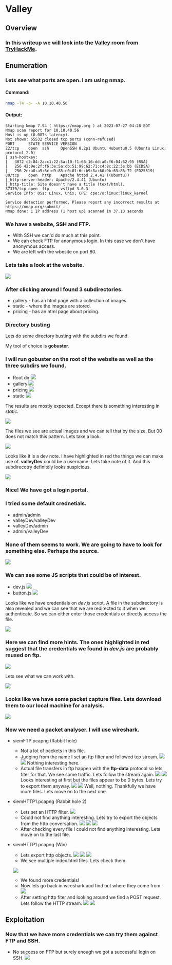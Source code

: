 # Valley

## Overview

### In this writeup we will look into the  [Valley](https://tryhackme.com/room/valleype) room from [TryHackMe](https://tryhackme.com/).

## Enumeration

### Lets see what ports are open. I am using nmap.

#### Command:

```bash
nmap -T4 -p- -A 10.10.40.56
```
#### Output:
```nmap
Starting Nmap 7.94 ( https://nmap.org ) at 2023-07-27 04:28 EDT
Nmap scan report for 10.10.40.56
Host is up (0.087s latency).
Not shown: 65532 closed tcp ports (conn-refused)
PORT      STATE SERVICE VERSION
22/tcp    open  ssh     OpenSSH 8.2p1 Ubuntu 4ubuntu0.5 (Ubuntu Linux; protocol 2.0)
| ssh-hostkey: 
|   3072 c2:84:2a:c1:22:5a:10:f1:66:16:dd:a0:f6:04:62:95 (RSA)
|   256 42:9e:2f:f6:3e:5a:db:51:99:62:71:c4:8c:22:3e:bb (ECDSA)
|_  256 2e:a0:a5:6c:d9:83:e0:01:6c:b9:8a:60:9b:63:86:72 (ED25519)
80/tcp    open  http    Apache httpd 2.4.41 ((Ubuntu))
|_http-server-header: Apache/2.4.41 (Ubuntu)
|_http-title: Site doesn't have a title (text/html).
37370/tcp open  ftp     vsftpd 3.0.3
Service Info: OSs: Linux, Unix; CPE: cpe:/o:linux:linux_kernel

Service detection performed. Please report any incorrect results at https://nmap.org/submit/ .
Nmap done: 1 IP address (1 host up) scanned in 37.10 seconds
```

### We have a website, SSH and FTP.
* With SSH we can'd do much at this point.
* We can check FTP for anonymous login. In this case we don't have anonymous access.
* We are left with the wbesite on port 80. 

### Lets take a look at the website.
![](img/1.png)

### After clicking around I found 3 subdirectories.
* gallery - has an html page with a collection of images.
* static - where the images are stored.
* pricing - has an html page about pricing.

### Directory busting
Lets do some directory busting with the subdirs we found.

My tool of choice is **gobuster**.

### I will run gobuster on the root of the website as well as the three subdirs we found.
* Root dir
![](img/2.png)
* gallery
![](img/3.png)
* pricing
![](img/4.png)
* static
![](img/5.png)

The results are mostly expected. Except there is something interesting in *static*.

![](img/6.png)

The files we see are actual images and we can tell that by the size. 
But 00 does not match this pattern. Lets take a look.

![](img/7.png)

Looks like it is a dev note. I have highlighted in red the things we can make use of. **valleyDev** could be a username. Lets take note of it. And this subdirecotry definitely looks suspicious.

![](img/8.png)

### Nice! We have got a login portal.

### I tried some default crednetials.
* admin/admin
* valleyDev/valleyDev
* valleyDev/admin
* admin/valleyDev

### None of them seems to work. We are going to have to look for something else. Perhaps the source.

![](img/9.png)

### We can see some JS scripts that could be of interest.
* dev.js 
![](img/10.png)
* button.js 
![](img/11.png)

Looks like we have credentials on *dev.js* script. A file in the subdirectory is also revealed and we can see that we are redirected to it when we authenticate. So we can either enter those credentials or directly access the file.

![](img/12.png)

### Here we can find more hints. The ones highlighted in red suggest that the credentials we found in *dev.js* are probably reused on ftp. 

![](img/13.png)

Lets see what we can work with.

![](img/14.png)

### Looks like we have some packet capture files. Lets download them to our local machine for analysis.

![](img/15.png)

### Now we need a packet analyser. I will use **wireshark**.
* siemFTP.pcapng (Rabbit hole)
    * Not a lot of packets in this file.
    * Judging from the name I set an ftp filter and followed tcp stream.
    ![](img/16.png)
    ![](img/17.png)
    Nothing interesting here.
    * Actual file transfers in ftp happen with the **ftp-data** protocol so lets fiter for that. We see some traffic. Lets follow the stream again.
    ![](img/18.png)
    ![](img/19.png)
    Looks interesting at first but the files appear to be 0 bytes. Lets try to export them anyway.
    ![](img/20.png)
    ![](img/21.png)
    Well, nothing. Thankfully we have more files. Lets move on to the next one.
* siemHTTP1.pcapng (Rabbit hole 2)
    * Lets set an HTTP filter.
    ![](img/22.png)
    * Could not find anything interesting. Lets try to export the objects from the http conversation.
    ![](img/23.png)
    ![](img/24.png)
    ![](img/25.png)
    * After checking every file I could not find anything interesting. Lets move on to the last file.
* siemHTTP1.pcapng (Win)
    * Lets export http objects.
    ![](img/26.png)
    ![](img/27.png)
    ![](img/28.png)
    * We see multiple index.html files. Lets check them.

    ![](img/29.png)
    * We found more credentials!
    * Now lets go back in wireshark and find out where they come from.
    ![](img/30.png)
    * After setting http fiter and looking around we find a POST request. Lets follow the HTTP stream.
    ![](img/31.png)
    ![](img/32.png)

## Exploitation

### Now that we have more credentials we can try them against FTP and SSH.
* No success on FTP but surely enough we got a successful login on SSH.
![](img/33.png)



    










    







